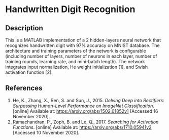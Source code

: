 # Handwritten Digit Recognition
## Description
This is a MATLAB implementation of a 2 hidden-layers neural network that recognizes handwritten digit with 97% accuracy on MNIST database. The architecture and training parameters of the network is configurable (including number of layers, number of neurons in each layer, number of training rounds, learning rate, and mini-batch length). The network integrates input normalization, He weight initialization [1], and Swish activation function [2].
## References
1. He, K., Zhang, X., Ren, S. and Sun, J., 2015. *Delving Deep into Rectifiers: Surpassing Human-Level Performance on ImageNet Classification*. [online] Available at: <https://arxiv.org/abs/1502.01852v1> [Accessed 16 November 2020].
2. Ramachandran, P., Zoph, B. and Le, Q., 2017. *Searching for Activation Functions*. [online] Available at: <https://arxiv.org/abs/1710.05941v2> [Accessed 10 November 2020].
